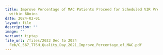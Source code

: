 ```yaml
---
title: Improve Percentage of MAC Patients Proceed for Scheduled VIR Procedures
  within 60mins
date: 2024-02-01
layout: file
description: ""
image: ""
variant: tiptap
file_url: /files/2023 Dec to 2024
  Feb/C_567_TTSH_Quality_Day_2021_Improve_Percentage_of_MAC.pdf
---
```

